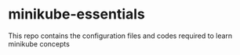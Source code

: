 # minikube-essentials
This repo contains the configuration files and codes required to learn minikube concepts
